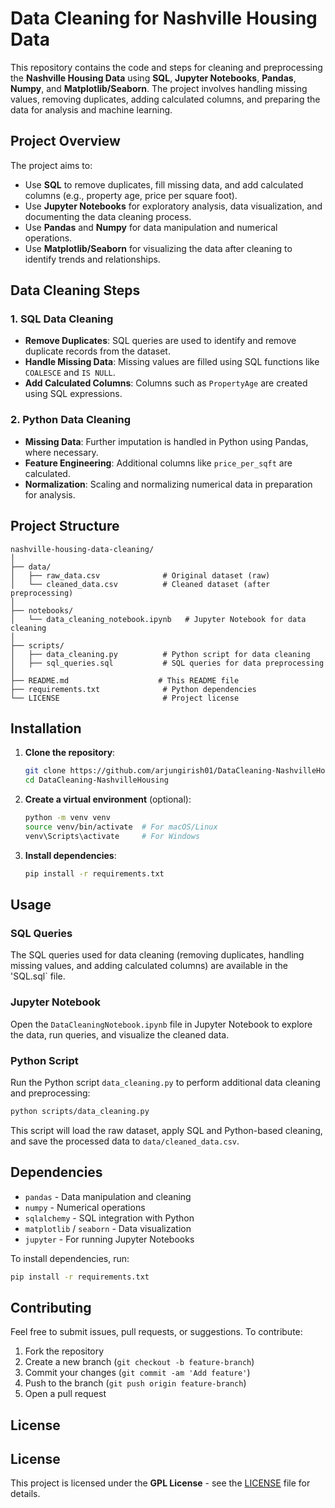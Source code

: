 
# Data Cleaning for Nashville Housing Data

This repository contains the code and steps for cleaning and preprocessing the **Nashville Housing Data** using **SQL**, **Jupyter Notebooks**, **Pandas**, **Numpy**, and **Matplotlib/Seaborn**. The project involves handling missing values, removing duplicates, adding calculated columns, and preparing the data for analysis and machine learning.

## Project Overview

The project aims to:
- Use **SQL** to remove duplicates, fill missing data, and add calculated columns (e.g., property age, price per square foot).
- Use **Jupyter Notebooks** for exploratory analysis, data visualization, and documenting the data cleaning process.
- Use **Pandas** and **Numpy** for data manipulation and numerical operations.
- Use **Matplotlib/Seaborn** for visualizing the data after cleaning to identify trends and relationships.

## Data Cleaning Steps

### 1. **SQL Data Cleaning**
   - **Remove Duplicates**: SQL queries are used to identify and remove duplicate records from the dataset.
   - **Handle Missing Data**: Missing values are filled using SQL functions like `COALESCE` and `IS NULL`.
   - **Add Calculated Columns**: Columns such as `PropertyAge` are created using SQL expressions.

### 2. **Python Data Cleaning**
   - **Missing Data**: Further imputation is handled in Python using Pandas, where necessary.
   - **Feature Engineering**: Additional columns like `price_per_sqft` are calculated.
   - **Normalization**: Scaling and normalizing numerical data in preparation for analysis.

## Project Structure

```
nashville-housing-data-cleaning/
│
├── data/
│   ├── raw_data.csv              # Original dataset (raw)
│   └── cleaned_data.csv          # Cleaned dataset (after preprocessing)
│
├── notebooks/
│   └── data_cleaning_notebook.ipynb   # Jupyter Notebook for data cleaning
│
├── scripts/
│   ├── data_cleaning.py          # Python script for data cleaning
│   ├── sql_queries.sql           # SQL queries for data preprocessing
│
├── README.md                    # This README file
├── requirements.txt              # Python dependencies
└── LICENSE                       # Project license
```

## Installation

1. **Clone the repository**:
   ```bash
   git clone https://github.com/arjungirish01/DataCleaning-NashvilleHousing.git
   cd DataCleaning-NashvilleHousing
   ```

2. **Create a virtual environment** (optional):
   ```bash
   python -m venv venv
   source venv/bin/activate  # For macOS/Linux
   venv\Scripts\activate     # For Windows
   ```

3. **Install dependencies**:
   ```bash
   pip install -r requirements.txt
   ```

## Usage

### SQL Queries
The SQL queries used for data cleaning (removing duplicates, handling missing values, and adding calculated columns) are available in the 'SQL.sql` file.

### Jupyter Notebook
Open the `DataCleaningNotebook.ipynb` file in Jupyter Notebook to explore the data, run queries, and visualize the cleaned data.

### Python Script
Run the Python script `data_cleaning.py` to perform additional data cleaning and preprocessing:
```bash
python scripts/data_cleaning.py
```

This script will load the raw dataset, apply SQL and Python-based cleaning, and save the processed data to `data/cleaned_data.csv`.

## Dependencies

- `pandas` - Data manipulation and cleaning
- `numpy` - Numerical operations
- `sqlalchemy` - SQL integration with Python
- `matplotlib` / `seaborn` - Data visualization
- `jupyter` - For running Jupyter Notebooks

To install dependencies, run:
```bash
pip install -r requirements.txt
```

## Contributing

Feel free to submit issues, pull requests, or suggestions. To contribute:
1. Fork the repository
2. Create a new branch (`git checkout -b feature-branch`)
3. Commit your changes (`git commit -am 'Add feature'`)
4. Push to the branch (`git push origin feature-branch`)
5. Open a pull request

## License

## License

This project is licensed under the **GPL License** - see the [LICENSE](LICENSE) file for details.
